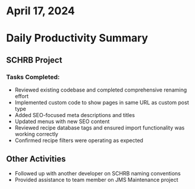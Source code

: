 # April 17, 2024

# Daily Productivity Summary

## SCHRB Project

### Tasks Completed:

- Reviewed existing codebase and completed comprehensive renaming effort
- Implemented custom code to show pages in same URL as custom post type
- Added SEO-focused meta descriptions and titles
- Updated menus with new SEO content
- Reviewed recipe database tags and ensured import functionality was working correctly
- Confirmed recipe filters were operating as expected

## Other Activities

- Followed up with another developer on SCHRB naming conventions
- Provided assistance to team member on JMS Maintenance project
